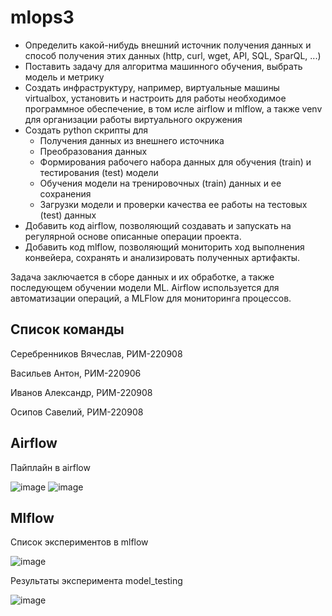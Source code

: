 # mlops3

- Определить какой-нибудь внешний источник получения данных и способ получения этих данных (http, curl, wget, API, SQL, SparQL, ...) 
- Поставить задачу для алгоритма машинного обучения, выбрать модель и метрику 
- Создать инфраструктуру, например, виртуальные машины virtualbox, установить и настроить для работы необходимое программное обеспечение, в том исле airflow и mlflow, а также venv для организации работы виртуального окружения 
- Создать python скрипты для 
    - Получения данных из внешнего источника 
    - Преобразования данных 
    - Формирования рабочего набора данных для обучения (train) и тестирования (test) модели 
    - Обучения модели на тренировочных (train) данных и ее сохранения 
    - Загрузки модели и проверки качества ее работы на тестовых (test) данных 
- Добавить код airflow, позволяющий создавать и запускать на регулярной основе описанные операции проекта. 
- Добавить код mlflow, позволяющий мониторить ход выполнения конвейера, сохранять и анализировать полученных артифакты. 


Задача заключается в сборе данных и их обработке, а также последующем обучении модели ML. Airflow используется для автоматизации операций, а MLFlow для мониторинга процессов.

## Список команды

Серебренников Вячеслав, РИМ-220908

Васильев Антон, РИМ-220906

Иванов Александр, РИМ-220908

Осипов Савелий, РИМ-220908


## Airflow
Пайплайн в airflow

![image](https://github.com/Alexadr45/mlops3/assets/115409750/a8daf26d-4f0b-444f-997a-812811dbb0b3)
![image](https://github.com/Alexadr45/mlops3/assets/115409750/138989e9-0689-4d5d-9273-bd983b94facf)


## Mlflow
Список экспериментов в mlflow

![image](https://github.com/Alexadr45/mlops3/assets/115409750/90a253e8-30fd-472f-9cf7-4af719c41dd9)

Результаты эксперимента model_testing

![image](https://github.com/Alexadr45/mlops3/assets/115409750/4141ba95-d5c3-43b2-8472-a3b285c03de2)

